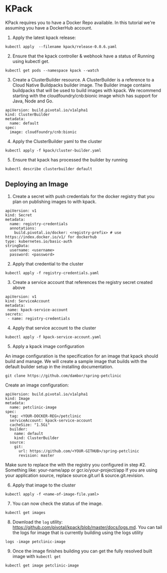 # KPack

KPack requires you to have a Docker Repo available. In this tutorial we're assuming you have a DockerHub account.

1. Apply the latest kpack release:

```
kubectl apply  --filename kpack/release-0.0.6.yaml
```

2. Ensure that the kpack controller & webhook have a status of Running using kubectl get.

```
kubectl get pods --namespace kpack --watch
```

3. Create a ClusterBuilder resource. A ClusterBuilder is a reference to a Cloud Native Buildpacks builder image. The Builder image contains buildpacks that will be used to build images with kpack. We recommend starting with the cloudfoundry/cnb:bionic image which has support for Java, Node and Go.

```
apiVersion: build.pivotal.io/v1alpha1
kind: ClusterBuilder
metadata:
  name: default
spec:
  image: cloudfoundry/cnb:bionic
```

4. Apply the ClusterBuilder yaml to the cluster

```
kubectl apply -f kpack/cluster-builder.yaml
```

5. Ensure that kpack has processed the builder by running

```
kubectl describe clusterbuilder default
```

## Deploying an Image


1. Create a secret with push credentials for the docker registry that you plan on publishing images to with kpack.

```
apiVersion: v1
kind: Secret
metadata:
  name: registry-credentials
  annotations:
    build.pivotal.io/docker: <registry-prefix> # use https://index.docker.io/v1/ for dockerhub
type: kubernetes.io/basic-auth
stringData:
  username: <username>
  password: <password>
```

2. Apply that credential to the cluster

```
kubectl apply -f registry-credentials.yaml
```

3. Create a service account that references the registry secret created above
```
apiVersion: v1
kind: ServiceAccount
metadata:
 name: kpack-service-account
secrets:
 - name: registry-credentials
```
4. Apply that service account to the cluster

```
kubectl apply -f kpack-service-account.yaml
```

5. Apply a kpack image configuration

An image configuration is the specification for an image that kpack should build and manage. We will create a sample image that builds with the default builder setup in the installing documentation. 

```
git clone https://github.com/dambor/spring-petclinic
```

Create an image configuration:
```
apiVersion: build.pivotal.io/v1alpha1
kind: Image
metadata:
  name: petclinic-image
spec:
  tag: <YOUR-DOCKER-REG>/petclinic
  serviceAccount: kpack-service-account
  cacheSize: "1.5Gi"
  builder:
    name: default
    kind: ClusterBuilder
  source:
    git:
      url: https://github.com/<YOUR-GITHUB>/spring-petclinic
      revision: master
```
Make sure to replace the <tag> with the registry you configured in step #2. Something like: your-name/app or gcr.io/your-project/app
If you are using your application source, replace source.git.url & source.git.revision.

6. Apply that image to the cluster

```
kubectl apply -f <name-of-image-file.yaml>
```

7. You can now check the status of the image.

```
kubectl get images 
```

8. Download the `log` utility: https://github.com/pivotal/kpack/blob/master/docs/logs.md. You can tail the logs for image that is currently building using the logs utility

```
logs -image petclinic-image  
```

9. Once the image finishes building you can get the fully resolved built image with ```kubectl get```
```
kubectl get image petclinic-image
````
